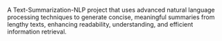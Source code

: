 A Text-Summarization-NLP project that uses advanced natural language processing techniques to generate concise, meaningful summaries from lengthy texts, enhancing readability, understanding, and efficient information retrieval.
